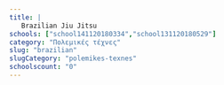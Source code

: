 ```yaml
---
title: |
   Brazilian Jiu Jitsu
schools: ["school141120180334","school131120180529"]
category: "Πολεμικές τέχνες"
slug: "brazilian"
slugCategory: "polemikes-texnes"
schoolscount: "0"
---
```


